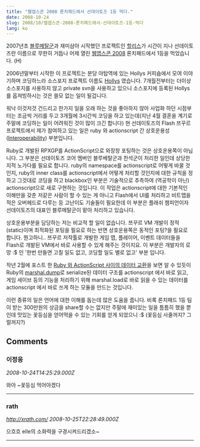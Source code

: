 ```yaml
---
title: "웹앱스콘 2008 론치패드에서 선데이토즈 1등 먹다."
date: 2008-10-24
slug: 2008/10/웹앱스콘-2008-론치패드에서-선데이토즈-1등-먹다
lang: ko
---
```


2007년초 [블루메탈군](http://me2day.net/bluemetal)과 재미삼아 시작했던 프로젝트인 [할리스](http://sourceforge.net/projects/hollys)가 시간이 지나 선데이토즈란 이름으로 무한히 거듭나 어제 열린 [웹앱스콘 2008](http://www.etnews.co.kr/news/detail.html?id=200810220213) 론치패드에서 1등을 먹었습니다. (H)

2006년말부터 시작한 이 프로젝트는 분당 야탑역에 있는 Hollys 커피숍에서 모여 이야기하며 코딩하느라 소스포지 프로젝트 이름도 [Hollys](http://sourceforge.net/projects/hollys) 였습니다. 7개월전부터는 더이상 소스포지를 사용하지 않고 private svn을 사용하고 있으니 소스포지에 등록된 Hollys를 옵져빙하시는 것은 쓸모 없는 일이 될겁니다. 

워낙 이것저것 건드리고 한가지 일을 오래 하는 것을 좋아하지 않아 사업화 하던 시점부터는 조금씩 거리를 두고 3개월에 3시간씩 코딩을 하고 있는데(지난 4월 결혼을 계기로 주말에 코딩하는 일이 어려워진 것이 많이 크긴 합니다) 현 선데이토즈의 Flash 쯔꾸르 프로젝트에서 제가 참여하고 있는 일은 ruby 와 actionscript 간 상호운용성([Interoperability](http://en.wikipedia.org/wiki/Interoperability)) 부분입니다. 

Ruby로 개발된 RPXGP를 ActionScript으로 와장창 포팅하는 것은 상호운용쪽이 아닙니다. 그 부분은 선데이토즈 코어 멤버인 블루베탈군과 찬석군이 처리한 일인데 상당한 지적 노가다를 필요로 합니다. ruby의 namespace를 actionscript로 어떻게 바꿀 것인지, ruby의 inner class를 actionscript에서 어떻게 처리할 것인지에 대한 규칙을 정하고 그것대로 코딩을 하고 blackbox인 부분은 기술적으로 추측하여 (역공학이 아닌) actionscript으로 새로 구현하는 것입니다. 이 작업은 actionscript에 대한 기본적인 이해만을 갖춘 저같은 사람이 할 수 있는 게 아니고 Flash에서 UI를 처리하고 비트맵을 적은 오버헤드로 다루는 등 고난이도 기술들이 필요한데 이 부분은 플래쉬 챔피언이자 선데이토즈의 대표인 블루메탈군이 맡아 처리하고 있습니다.

상호운용부분을 담당하는 저는 비교적 할 일이 없습니다. 쯔꾸르 VM 개발이 정적(static)이며 최적화된 포팅을 필요로 하는 반면 상호운용쪽은 동적인 포팅?을 필요로 합니다. 뭔고하니.. 쯔꾸르 저작툴로 개발한 게임 맵, 플레이어, 이벤트 데이터들을 Flash로 개발된 VM에서 바로 사용할 수 있게 해주는 것이지요. 이 부분은 개발자의 로망 :$ 인 '한번 만들면 고칠 일도 없고, 코딩할 일도 별로 없고' 부분 입니다. 

작년 2월에 포스트 한 [Ruby 와 ActionScript 사이의 데이터 교환](/2007/02/ruby-와-actionscript-사이의-데이터-교환)을 보면 알 수 있듯이 Ruby의 [marshal.dump](http://www.ruby-doc.org/core-1.8.7/classes/Marshal.html)로 serialize된 데이터 구조를 actionscript 에서 바로 읽고, 게임 세이브 등의 기능을 처리하기 위해 marshal.load로 바로 읽을 수 있는 데이터를 actionscript 에서 바로 쓰게 하는 모듈을 만드는 것입니다.

이런 종류의 일은 언어에 대한 이해를 돕는데 많은 도움을 줍니다. 비록 론치패드 1등 팀이 받는 300만원의 상금을 share할 수는 없지만 주말에 재미있는 일을 틈틈히 했을 뿐인데 맛있는 꽃등심을 얻어먹을 수 있는 기회를 얻게 되었으니 :$ (꽃등심 사줄꺼지? 그럴꺼지?)

## Comments

### 이정웅
*2008-10-24T14:25:29.000Z*

와아 ~꽃등심 먹어야겠다

---

### rath
*http://xrath.com/*
*2008-10-25T22:28:49.000Z*

으흐흐 elle의 소화력을 구경시켜드리겠소~

---

